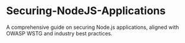 # Securing-NodeJS-Applications
A comprehensive guide on securing Node.js applications, aligned with OWASP WSTG and industry best practices.

